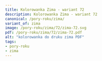 ```yaml
---
title: Kolorowanka Zima - wariant 72
description: Kolorowanka Zima - wariant 72
canonical: /pory-roku/zima/
variant_of: zima
image: /pory-roku/zima/72/zima-72.svg
pdf: /pory-roku/zima/72/zima-72.pdf
alt: "kolorowanka do druku zima PDF"
tags:
- pory-roku
- zima
---
```

